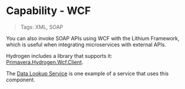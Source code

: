 # Capability - WCF

> Tags: XML, SOAP

You can also invoke SOAP APIs using WCF with the Lithium Framework, which is useful when integrating microservices with external APIs.

Hydrogen includes a library that supports it: [Primavera.Hydrogen.Wcf.Client](../ref/hydrogen-2.0/Wcf.Client.md).

The [Data Lookup Service](../dir/common/dls.md) is one example of a service that uses this component.